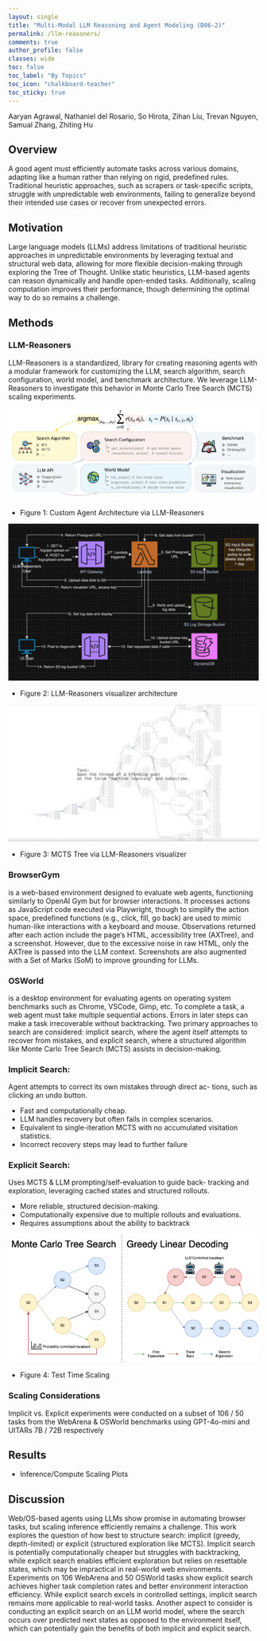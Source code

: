 ```yaml
---
layout: single
title: "Multi-Modal LLM Reasoning and Agent Modeling (B06-2)"
permalink: /llm-reasoners/
comments: true
author_profile: false
classes: wide
toc: false
toc_label: "By Topics"
toc_icon: "chalkboard-teacher"
toc_sticky: true
---
```



<!-- # Multi-Modal LLM Reasoning and Agent Modeling -->

Aaryan Agrawal, Nathaniel del Rosario, So Hirota, Zihan Liu, Trevan Nguyen, Samual Zhang, Zhiting Hu

## Overview

A good agent must efficiently automate tasks across various domains, adapting like a human rather than relying on rigid, predefined rules. Traditional heuristic approaches, such as scrapers or task-specific scripts, struggle with unpredictable web environments, failing to generalize beyond their intended use cases or recover from unexpected errors. 

## Motivation

Large language models (LLMs) address limitations of traditional heuristic approaches in unpredictable environments by leveraging textual and structural web data, allowing for more flexible decision-making through exploring the Tree of Thought. Unlike static heuristics, LLM-based agents can reason dynamically and handle open-ended tasks. Additionally, scaling computation improves their performance, though determining the optimal way to do so remains a challenge. 

## Methods

### LLM-Reasoners

LLM-Reasoners is a standardized, library for creating reasoning agents with a modular framework for customizing the LLM, search algorithm, search configuration, world model, and benchmark architecture. We leverage LLM-Reasoners to investigate this behavior in Monte Carlo Tree Search (MCTS) scaling experiments. 

<!--Insert Plots-->
![Custom Agent Architecture via LLM-Reasoners](/assets/images/reasoners.png)
- Figure 1: Custom Agent Architecture via LLM-Reasoners

![MCTS Tree + Visualizer Architecture](/assets/images/visualizer.png)
- Figure 2: LLM-Reasoners visualizer architecture

![MCTS Tree + Visualizer Architecture](/assets/images/bigdfs.png)
- Figure 3: MCTS Tree via LLM-Reasoners visualizer
  
### BrowserGym

is a web-based environment designed to evaluate web agents, functioning similarly to OpenAI Gym but for browser interactions. It processes actions as JavaScript code executed via Playwright, though to simplify the action space, predefined functions (e.g., click, fill, go back) are used to mimic human-like interactions with a keyboard and mouse. Observations returned after each action include the page’s HTML, accessibility tree (AXTree), and a screenshot. However, due to the excessive noise in raw HTML, only the AXTree is passed into the LLM context. Screenshots are also augmented with a Set of Marks (SoM)  to improve grounding for LLMs.
  
### OSWorld

is a desktop environment for evaluating agents on operating system benchmarks such as Chrome, VSCode, Gimp, etc. To complete a task, a web agent must take multiple sequential actions. Errors in later steps can make a task irrecoverable without backtracking. Two primary approaches to search are considered: implicit search, where the agent itself attempts to recover from mistakes, and explicit search, where a structured algorithm like Monte Carlo Tree Search (MCTS) assists in decision-making.


### Implicit Search: 

Agent attempts to correct its own mistakes through direct ac-
tions, such as clicking an undo button.

- Fast and computationally cheap.
- LLM handles recovery but often fails in complex scenarios.
- Equivalent to single-iteration MCTS with no accumulated visitation statistics.
- Incorrect recovery steps may lead to further failure
  
### Explicit Search:

Uses MCTS & LLM prompting/self-evaluation to guide back-
tracking and exploration, leveraging cached states and structured rollouts.

- More reliable, structured decision-making.
- Computationally expensive due to multiple rollouts and evaluations.
- Requires assumptions about the ability to backtrack

![Test Time Scaling](/assets/images/test-time-scaling.png)
- Figure 4: Test Time Scaling

### Scaling Considerations
Implicit vs. Explicit experiments were conducted on a subset of 106 / 50 tasks from the
WebArena & OSWorld benchmarks using GPT-4o-mini and UITARs 7B / 72B respectively


## Results

- Inference/Compute Scaling Plots

## Discussion

Web/OS-based agents using LLMs show promise in automating browser tasks, but scaling inference efficiently remains a challenge. This work explores the question of how best to structure search: implicit (greedy, depth-limited) or explicit (structured exploration like MCTS). Implicit search is potentially computationally cheaper but struggles with backtracking, while explicit search enables efficient exploration but relies on resettable states, which may be impractical in real-world web environments. Experiments on 106 WebArena and 50 OSWorld tasks show explicit search achieves higher task completion rates and better environment interaction efficiency. While explicit search excels in controlled settings, implicit search remains more applicable to real-world tasks. Another aspect to consider is conducting an explicit search on an LLM world model, where the search occurs over predicted next states as opposed to the environment itself, which can potentially gain the benefits of both implicit and explicit search.
